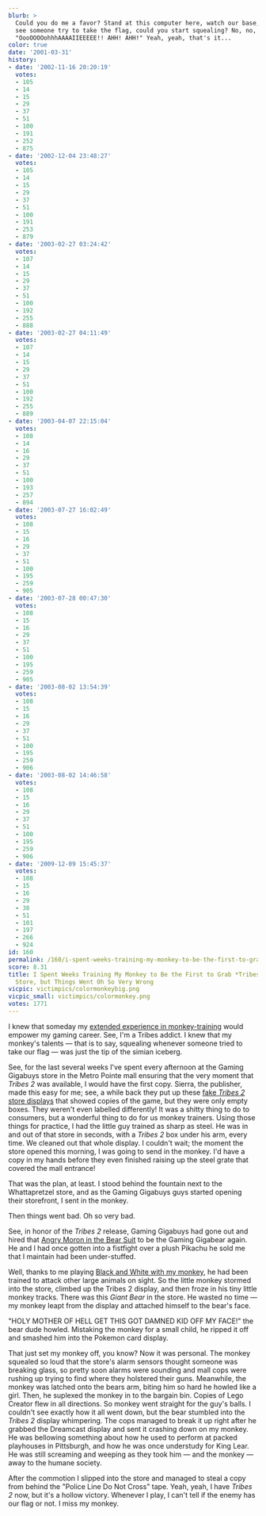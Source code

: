 ```yaml
---
blurb: >
  Could you do me a favor? Stand at this computer here, watch our base, and if you
  see someone try to take the flag, could you start squealing? No, no, like this:
  "OooOOOOohhhAAAAIIEEEEE!! AHH! AHH!" Yeah, yeah, that's it...
color: true
date: '2001-03-31'
history:
- date: '2002-11-16 20:20:19'
  votes:
  - 105
  - 14
  - 15
  - 29
  - 37
  - 51
  - 100
  - 191
  - 252
  - 875
- date: '2002-12-04 23:48:27'
  votes:
  - 105
  - 14
  - 15
  - 29
  - 37
  - 51
  - 100
  - 191
  - 253
  - 879
- date: '2003-02-27 03:24:42'
  votes:
  - 107
  - 14
  - 15
  - 29
  - 37
  - 51
  - 100
  - 192
  - 255
  - 888
- date: '2003-02-27 04:11:49'
  votes:
  - 107
  - 14
  - 15
  - 29
  - 37
  - 51
  - 100
  - 192
  - 255
  - 889
- date: '2003-04-07 22:15:04'
  votes:
  - 108
  - 14
  - 16
  - 29
  - 37
  - 51
  - 100
  - 193
  - 257
  - 894
- date: '2003-07-27 16:02:49'
  votes:
  - 108
  - 15
  - 16
  - 29
  - 37
  - 51
  - 100
  - 195
  - 259
  - 905
- date: '2003-07-28 00:47:30'
  votes:
  - 108
  - 15
  - 16
  - 29
  - 37
  - 51
  - 100
  - 195
  - 259
  - 905
- date: '2003-08-02 13:54:39'
  votes:
  - 108
  - 15
  - 16
  - 29
  - 37
  - 51
  - 100
  - 195
  - 259
  - 906
- date: '2003-08-02 14:46:58'
  votes:
  - 108
  - 15
  - 16
  - 29
  - 37
  - 51
  - 100
  - 195
  - 259
  - 906
- date: '2009-12-09 15:45:37'
  votes:
  - 108
  - 15
  - 16
  - 29
  - 38
  - 51
  - 101
  - 197
  - 266
  - 924
id: 160
permalink: /160/i-spent-weeks-training-my-monkey-to-be-the-first-to-grab-tribes-2-at-the-store-but-things-went-oh-so-very-wrong/
score: 8.31
title: I Spent Weeks Training My Monkey to Be the First to Grab *Tribes 2* at the
  Store, but Things Went Oh So Very Wrong
vicpic: victimpics/colormonkeybig.png
vicpic_small: victimpics/colormonkey.png
votes: 1771
---
```


I knew that someday my [extended experience in
monkey-training](@/victim/153.md) would empower my gaming career.
See, I'm a Tribes addict. I knew that my monkey's talents — that is to
say, squealing whenever someone tried to take our flag — was just the
tip of the simian iceberg.

See, for the last several weeks I've spent every afternoon at the Gaming
Gigabuys store in the Metro Pointe mall ensuring that the very moment
that *Tribes 2* was available, I would have the first copy. Sierra, the
publisher, made this easy for me; see, a while back they put up these
[fake *Tribes 2* store
displays](https://web.archive.org/web/20010331000000/http://www.penny-arcade.com/view.php3?date=2001-03-26&res=l)
that showed copies of the game, but they were only empty boxes. They
weren't even labelled differently! It was a shitty thing to do to
consumers, but a wonderful thing to do for us monkey trainers. Using
those things for practice, I had the little guy trained as sharp as
steel. He was in and out of that store in seconds, with a *Tribes 2* box
under his arm, every time. We cleaned out that whole display. I couldn't
wait; the moment the store opened this morning, I was going to send in
the monkey. I'd have a copy in my hands before they even finished
raising up the steel grate that covered the mall entrance!

That was the plan, at least. I stood behind the fountain next to the
Whattapretzel store, and as the Gaming Gigabuys guys started opening
their storefront, I sent in the monkey.

Then things went bad. Oh so very bad.

See, in honor of the *Tribes 2* release, Gaming Gigabuys had gone out
and hired that [Angry Moron in the Bear Suit](@/victim/106.md) to be
the Gaming Gigabear again. He and I had once gotten into a fistfight
over a plush Pikachu he sold me that I maintain had been under-stuffed.

Well, thanks to me playing [Black and White with my
monkey](@/victim/158.md), he had been trained to attack other large
animals on sight. So the little monkey stormed into the store, climbed
up the Tribes 2 display, and then froze in his tiny little monkey
tracks. There was this *Giant Bear* in the store. He wasted no time —
my monkey leapt from the display and attached himself to the bear's
face.

"HOLY MOTHER OF HELL GET THIS GOT DAMNED KID OFF MY FACE!" the bear dude
howled. Mistaking the monkey for a small child, he ripped it off and
smashed him into the Pokemon card display.

That just set my monkey off, you know? Now it was personal. The monkey
squealed so loud that the store's alarm sensors thought someone was
breaking glass, so pretty soon alarms were sounding and mall cops were
rushing up trying to find where they holstered their guns. Meanwhile,
the monkey was latched onto the bears arm, biting him so hard he howled
like a girl. Then, he suplexed the monkey in to the bargain bin. Copies
of Lego Creator flew in all directions. So monkey went straight for the
guy's balls. I couldn't see exactly how it all went down, but the bear
stumbled into the *Tribes 2* display whimpering. The cops managed to
break it up right after he grabbed the Dreamcast display and sent it
crashing down on my monkey. He was bellowing something about how he used
to perform at packed playhouses in Pittsburgh, and how he was once
understudy for King Lear. He was still screaming and weeping as they
took him — and the monkey — away to the humane society.

After the commotion I slipped into the store and managed to steal a copy
from behind the "Police Line Do Not Cross" tape. Yeah, yeah, I have
*Tribes 2* now, but it's a hollow victory. Whenever I play, I can't tell
if the enemy has our flag or not. I miss my monkey.